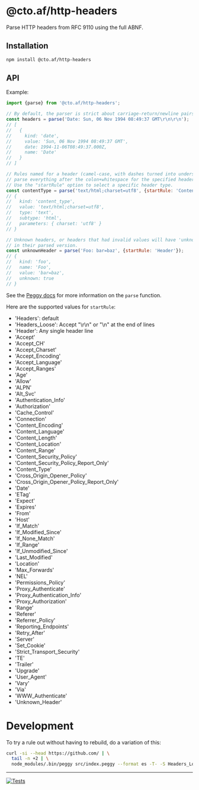 # @cto.af/http-headers

Parse HTTP headers from RFC 9110 using the full ABNF.

## Installation

```sh
npm install @cto.af/http-headers
```

## API

Example:

```js
import {parse} from '@cto.af/http-headers';

// By default, the parser is strict about carriage-return/newline pairs.
const headers = parse('Date: Sun, 06 Nov 1994 08:49:37 GMT\r\n\r\n');
// [
//   {
//     kind: 'date',
//     value: 'Sun, 06 Nov 1994 08:49:37 GMT',
//     date: 1994-11-06T08:49:37.000Z,
//     name: 'Date'
//   }
// ]

// Rules named for a header (camel-case, with dashes turned into underscores)
// parse everything after the colon+whitespace for the specified header.
// Use the "startRule" option to select a specific header type.
const contentType = parse('text/html;charset=utf8', {startRule: 'Content_Type'});
// {
//   kind: 'content_type',
//   value: 'text/html;charset=utf8',
//   type: 'text',
//   subtype: 'html',
//   parameters: { charset: 'utf8' }
// }

// Unknown headers, or headers that had invalid values will have 'unknown: true'
// in their parsed version.
const unknownHeader = parse('Foo: bar=baz', {startRule: 'Header'});
// {
//   kind: 'foo',
//   name: 'Foo',
//   value: 'bar=baz',
//   unknown: true
// }
```

See the [Peggy docs](https://peggyjs.org/documentation.html#using-the-parser)
for more information on the `parse` function.

Here are the supported values for `startRule`:

  - 'Headers': default
  - 'Headers_Loose': Accept "\r\n" or "\n" at the end of lines
  - 'Header': Any single header line
  - 'Accept'
  - 'Accept_CH'
  - 'Accept_Charset'
  - 'Accept_Encoding'
  - 'Accept_Language'
  - 'Accept_Ranges'
  - 'Age'
  - 'Allow'
  - 'ALPN'
  - 'Alt_Svc'
  - 'Authentication_Info'
  - 'Authorization'
  - 'Cache_Control'
  - 'Connection'
  - 'Content_Encoding'
  - 'Content_Language'
  - 'Content_Length'
  - 'Content_Location'
  - 'Content_Range'
  - 'Content_Security_Policy'
  - 'Content_Security_Policy_Report_Only'
  - 'Content_Type'
  - 'Cross_Origin_Opener_Policy'
  - 'Cross_Origin_Opener_Policy_Report_Only'
  - 'Date'
  - 'ETag'
  - 'Expect'
  - 'Expires'
  - 'From'
  - 'Host'
  - 'If_Match'
  - 'If_Modified_Since'
  - 'If_None_Match'
  - 'If_Range'
  - 'If_Unmodified_Since'
  - 'Last_Modified'
  - 'Location'
  - 'Max_Forwards'
  - 'NEL'
  - 'Permissions_Policy'
  - 'Proxy_Authenticate'
  - 'Proxy_Authentication_Info'
  - 'Proxy_Authorization'
  - 'Range'
  - 'Referer'
  - 'Referrer_Policy'
  - 'Reporting_Endpoints'
  - 'Retry_After'
  - 'Server'
  - 'Set_Cookie'
  - 'Strict_Transport_Security'
  - 'TE'
  - 'Trailer'
  - 'Upgrade'
  - 'User_Agent'
  - 'Vary'
  - 'Via'
  - 'WWW_Authenticate'
  - 'Unknown_Header'

# Development

To try a rule out without having to rebuild, do a variation of this:

```sh
curl -si --head https://github.com/ | \
  tail -n +2 | \
  node_modules/.bin/peggy src/index.peggy --format es -T- -S Headers_Loose
```

---
[![Tests](https://github.com/cto-af/http-headers/actions/workflows/node.js.yml/badge.svg)](https://github.com/cto-af/http-headers/actions/workflows/node.js.yml)
<!-- no coverage stats for generated files -->
<!-- [![codecov](https://codecov.io/gh/cto-af/http-headers/graph/badge.svg?token=R4kYlgO3hF)](https://codecov.io/gh/cto-af/http-headers) -->
